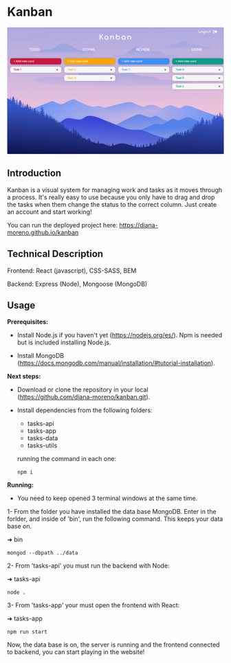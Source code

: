# Kanban

![Main](./img/kanban2.png)

## Introduction

Kanban is a visual system for managing work and tasks as it moves through a process.
It's really easy to use because you only have to drag and drop the tasks when them change the status to the correct column.
Just create an account and start working!

You can run the deployed project here: https://diana-moreno.github.io/kanban

## Technical Description

Frontend: React (javascript), CSS-SASS, BEM

Backend: Express (Node), Mongoose (MongoDB)

## Usage

**Prerequisites:**

- Install Node.js if you haven't yet (https://nodejs.org/es/). Npm is needed but is included installing Node.js.

- Install MongoDB (https://docs.mongodb.com/manual/installation/#tutorial-installation).

**Next steps:**

- Download or clone the repository in your local (https://github.com/diana-moreno/kanban.git).

- Install dependencies from the following folders:
  - tasks-api
  - tasks-app
  - tasks-data
  - tasks-utils

  running the command in each one:
  ```
  npm i
  ```

**Running:**

- You need to keep opened 3 terminal windows at the same time.

1- From the folder you have installed the data base MongoDB. Enter in the forlder, and inside of 'bin', run the following command. This keeps your data base on.

➜  bin
  ```
  mongod --dbpath ../data
  ```

2- From 'tasks-api' you must run the backend with Node:

➜  tasks-api
  ```
  node .
  ```

3- From 'tasks-app' your must open the frontend with React:

➜  tasks-app
  ```
  npm run start
  ```

Now, the data base is on, the server is running and the frontend connected to backend, you can start playing in the website!
